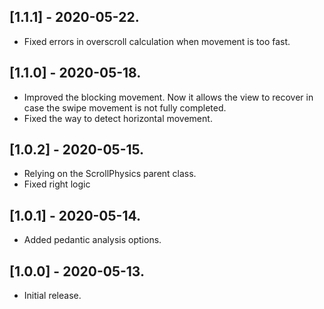 ## [1.1.1] - 2020-05-22.

* Fixed errors in overscroll calculation when movement is too fast.

## [1.1.0] - 2020-05-18.

* Improved the blocking movement. Now it allows the view to recover in case the swipe movement is not fully completed.
* Fixed the way to detect horizontal movement.

## [1.0.2] - 2020-05-15.

* Relying on the ScrollPhysics parent class.
* Fixed right logic

## [1.0.1] - 2020-05-14.

* Added pedantic analysis options.

## [1.0.0] - 2020-05-13.

* Initial release.
